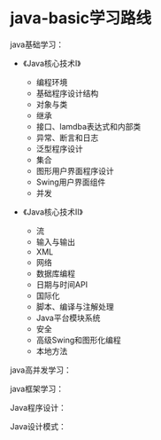 # java-basic学习路线

java基础学习：

- 《Java核心技术I》

  - 编程环境
  - 基础程序设计结构
  - 对象与类
  - 继承
  - 接口、lamdba表达式和内部类
  - 异常、断言和日志
  - 泛型程序设计
  - 集合
  - 图形用户界面程序设计
  - Swing用户界面组件
  - 并发

- 《Java核心技术II》
  
  - 流
  - 输入与输出
  - XML
  - 网络
  - 数据库编程
  - 日期与时间API
  - 国际化
  - 脚本、编译与注解处理
  - Java平台模块系统
  - 安全
  - 高级Swing和图形化编程
  - 本地方法
  
java高并发学习：

java框架学习：

Java程序设计：

Java设计模式：

